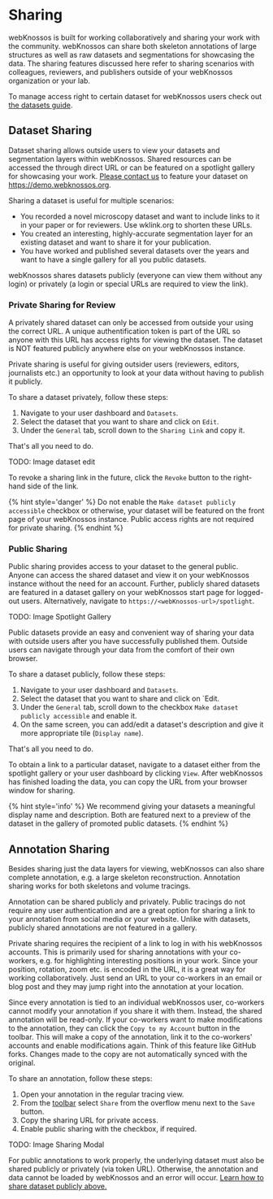 # Sharing
webKnossos is built for working collaboratively and sharing your work with the community.
webKnossos can share both skeleton annotations of large structures as well as raw datasets and segmentations for showcasing the data.
The sharing features discussed here refer to sharing scenarios with colleagues, reviewers, and publishers outside of your webKnossos organization or your lab.

To manage access right to certain dataset for webKnossos users check out [the datasets guide](./datasets.md#dataset-permissions).

## Dataset Sharing

Dataset sharing allows outside users to view your datasets and segmentation layers within webKnossos.
Shared resources can be accessed the through direct URL or can be featured on a spotlight gallery for showcasing your work.
[Please contact us](mailto:hello@scalableminds.com) to feature your dataset on https://demo.webknossos.org.

Sharing a dataset is useful for multiple scenarios: 
- You recorded a novel microscopy dataset and want to include links to it in your paper or for reviewers. Use wklink.org to shorten these URLs.
- You created an interesting, highly-accurate segmentation layer for an existing dataset and want to share it for your publication.
- You have worked and published several datasets over the years and want to have a single gallery for all you public datasets.

webKnossos shares datasets publicly (everyone can view them without any login) or privately (a login or special URLs are required to view the link).

### Private Sharing for Review
A privately shared dataset can only be accessed from outside your using the correct URL.
A unique authentification token is part of the URL so anyone with this URL has access rights for viewing the dataset.
The dataset is NOT featured publicly anywhere else on your webKnossos instance.

Private sharing is useful for giving outsider users (reviewers, editors, journalists etc.) an opportunity to look at your data without having to publish it publicly.

To share a dataset privately, follow these steps:

1. Navigate to your user dashboard and `Datasets`. 
2. Select the dataset that you want to share and click on `Edit`.
3. Under the `General` tab, scroll down to the `Sharing Link` and copy it. 

That's all you need to do.

TODO: Image dataset edit

To revoke a sharing link in the future, click the `Revoke` button to the right-hand side of the link.

{% hint style='danger' %}
Do not enable the `Make dataset publicly accessible` checkbox or otherwise, your dataset will be featured on the front page of your webKnossos instance.
Public access rights are not required for private sharing.
{% endhint %}

### Public Sharing
Public sharing provides access to your dataset to the general public.
Anyone can access the shared dataset and view it on your webKnossos instance without the need for an account.
Further, publicly shared datasets are featured in a dataset gallery on your webKnossos start page for logged-out users.
Alternatively, navigate to `https://<webKnossos-url>/spotlight`.

TODO: Image Spotlight Gallery

Public datasets provide an easy and convenient way of sharing your data with outside users after you have successfully published them.
Outside users can navigate through your data from the comfort of their own browser.

To share a dataset publicly, follow these steps:

1. Navigate to your user dashboard and `Datasets`. 
2. Select the dataset that you want to share and click on `Edit.
3. Under the `General` tab, scroll down to the checkbox `Make dataset publicly accessible` and enable it.
4. On the same screen, you can add/edit a dataset's description and give it more appropriate tile (`Display name`).

That's all you need to do.

To obtain a link to a particular dataset, navigate to a dataset either from the spotlight gallery or your user dashboard by clicking `View`.
After webKnossos has finished loading the data, you can copy the URL from your browser window for sharing.

{% hint style='info' %}
We recommend giving your datasets a meaningful display name and description.
Both are featured next to a preview of the dataset in the gallery of promoted public datasets. 
{% endhint %}


## Annotation Sharing
Besides sharing just the data layers for viewing, webKnossos can also share complete annotation, e.g. a large skeleton reconstruction.
Annotation sharing works for both skeletons and volume tracings.

Annotation can be shared publicly and privately.
Public tracings do not require any user authentication and are a great option for sharing a link to your annotation from social media or your website.
Unlike with datasets, publicly shared annotations are not featured in a gallery.

Private sharing requires the recipient of a link to log in with his webKnossos accounts.
This is primarily used for sharing annotations with your co-workers, e.g. for highlighting interesting positions in your work.
Since your position, rotation, zoom etc. is encoded in the URL, it is a great way for working collaboratively.
Just send an URL to your co-workers in an email or blog post and they may jump right into the annotation at your location.

Since every annotation is tied to an individual webKnossos user, co-workers cannot modify your annotation if you share it with them.
Instead, the shared annotation will be read-only.
If your co-workers want to make modifications to the annotation, they can click the `Copy to my Account` button in the toolbar.
This will make a copy of the annotation, link it to the co-workers' accounts and enable modifications again.
Think of this feature like GitHub forks.
Changes made to the copy are not automatically synced with the original.

To share an annotation, follow these steps:

1. Open your annotation in the regular tracing view. 
2. From the [toolbar](./tracing_ui.md/#the-toolbar) select `Share` from the overflow menu next to the `Save` button.
3. Copy the sharing URL for private access.
4. Enable public sharing with the checkbox, if required.

TODO: Image Sharing Modal

For public annotations to work properly, the underlying dataset must also be shared publicly or privately (via token URL).
Otherwise, the annotation and data cannot be loaded by webKnossos and an error will occur.
[Learn how to share dataset publicly above.](#public-sharing)
